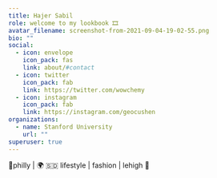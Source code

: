 ```yaml
---
title: Hajer Sabil
role: welcome to my lookbook 🎞
avatar_filename: screenshot-from-2021-09-04-19-02-55.png
bio: ""
social:
  - icon: envelope
    icon_pack: fas
    link: about/#contact
  - icon: twitter
    icon_pack: fab
    link: https://twitter.com/wowchemy
  - icon: instagram
    icon_pack: fab
    link: https://instagram.com/geocushen
organizations:
  - name: Stanford University
    url: ""
superuser: true
---
```

📍philly | 🌍 🇸🇩 lifestyle | fashion | lehigh 🤎